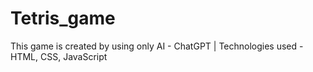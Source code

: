 # Tetris_game
This game is created by using only AI - ChatGPT | 
Technologies used - HTML, CSS, JavaScript
